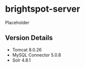 # brightspot-server
Placeholder

## Version Details
* Tomcat 8.0.26
* MySQL Connector 5.0.8
* Solr 4.8.1

